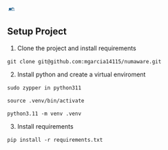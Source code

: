 ![Project logo, A warehouse](/object_detection_model/other/images/logo-transparent-svg.svg)

## Setup Project



1. Clone the project and install requirements
```
git clone git@github.com:mgarcia14115/numaware.git 
```

2. Install python and create a virtual enviroment
```
sudo zypper in python311
```

```
source .venv/bin/activate
```

```
python3.11 -m venv .venv
```



3. Install requirements
```
pip install -r requirements.txt 
```